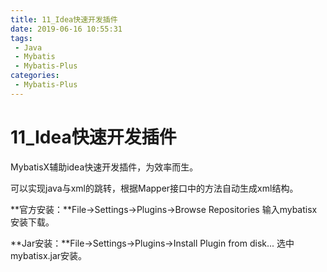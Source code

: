 ```yaml
---
title: 11_Idea快速开发插件
date: 2019-06-16 10:55:31
tags: 
 - Java
 - Mybatis
 - Mybatis-Plus
categories:
 - Mybatis-Plus
---
```


# 11_Idea快速开发插件

MybatisX辅助idea快速开发插件，为效率而生。

可以实现java与xml的跳转，根据Mapper接口中的方法自动生成xml结构。

**官方安装：**File->Settings->Plugins->Browse Repositories 输入mybatisx安装下载。

**Jar安装：**File->Settings->Plugins->Install Plugin from disk... 选中mybatisx.jar安装。